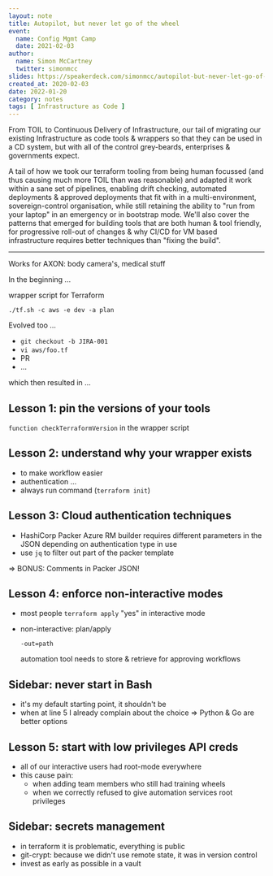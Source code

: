```yaml
---
layout: note
title: Autopilot, but never let go of the wheel
event:
  name: Config Mgmt Camp
  date: 2021-02-03
author:
  name: Simon McCartney
  twitter: simonmcc
slides: https://speakerdeck.com/simonmcc/autopilot-but-never-let-go-of-the-wheel
created_at: 2020-02-03
date: 2022-01-20
category: notes
tags: [ Infrastructure as Code ]
---
```


From TOIL to Continuous Delivery of Infrastructure, our tail of migrating our existing Infrastructure as code tools & wrappers so that they can be used in a CD system, but with all of the control grey-beards, enterprises & governments expect.

A tail of how we took our terraform tooling from being human focussed (and thus causing much more TOIL than was reasonable) and adapted it work within a sane set of pipelines, enabling drift checking, automated deployments & approved deployments that fit with in a multi-environment, sovereign-control organisation, while still retaining the ability to "run from your laptop" in an emergency or in bootstrap mode. We'll also cover the patterns that emerged for building tools that are both human & tool friendly, for progressive roll-out of changes & why CI/CD for VM based infrastructure requires better techniques than "fixing the build".

---

Works for AXON: body camera's, medical stuff

In the beginning ...

wrapper script for Terraform

```
./tf.sh -c aws -e dev -a plan
```

Evolved too ...

- `git checkout -b JIRA-001`
- `vi aws/foo.tf`
- PR
- ...

which then resulted in ...

## Lesson 1: pin the versions of your tools

`function checkTerraformVersion` in the wrapper script

## Lesson 2: understand why your wrapper exists

- to make workflow easier
- authentication ...
- always run command (`terraform init`)

## Lesson 3: Cloud authentication techniques

- HashiCorp Packer Azure RM builder requires different parameters in the JSON depending on authentication type in use
- use `jq` to filter out part of the packer template

=> BONUS: Comments in Packer JSON!

## Lesson 4: enforce non-interactive modes

- most people `terraform apply` "yes" in interactive mode
- non-interactive: plan/apply

  `-out=path`

  automation tool needs to store & retrieve for approving workflows

## Sidebar: never start in Bash
- it's my default starting point, it shouldn't be
- when at line 5 I already complain about the choice
=> Python & Go are better options

## Lesson 5: start with low privileges API creds
- all of our interactive users had root-mode everywhere
- this cause pain:
  - when adding team members who still had training wheels
  - when we correctly refused to give automation services root privileges

## Sidebar: secrets management
- in terraform it is problematic, everything is public
- git-crypt: because we didn't use remote state, it was in version control
- invest as early as possible in a vault

